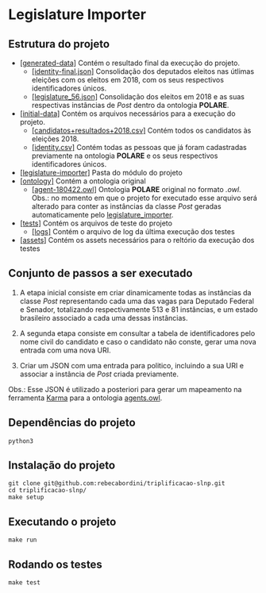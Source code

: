 # Legislature Importer

## Estrutura do projeto

- [[generated-data]](https://github.com/rebecabordini/triplificacao-slnp/tree/master/LegislatureImporter/generated-data) Contém o resultado final da execução do projeto.
	 * [[identity-final.json]](https://github.com/rebecabordini/triplificacao-slnp/blob/master/LegislatureImporter/generated-data/identity_final.csv) Consolidação dos deputados eleitos nas útlimas eleições com os eleitos em 2018, com os seus respectivos identificadores únicos.
 	* [[legislature_56.json]](https://raw.githubusercontent.com/rebecabordini/triplificacao-slnp/master/LegislatureImporter/generated-data/legislature_56.json) Consolidação dos eleitos em 2018 e as suas respectivas instâncias de *Post* dentro da ontologia **POLARE**.
- [[initial-data]](https://github.com/rebecabordini/triplificacao-slnp/tree/master/LegislatureImporter/initial-data) Contém os arquivos necessários para a execução do projeto.
	* [[candidatos+resultados+2018.csv]](https://github.com/rebecabordini/triplificacao-slnp/blob/master/LegislatureImporter/initial-data/candidatos%2Bresultados%2B2018.csv) Contém todos os candidatos às eleições 2018.
	* [[identity.csv]](https://github.com/rebecabordini/triplificacao-slnp/blob/master/LegislatureImporter/initial-data/identity.csv) Contém todas as pessoas que já foram cadastradas previamente na ontologia **POLARE** e os seus respectivos identificadores únicos.
- [[legislature-importer]](https://github.com/rebecabordini/triplificacao-slnp/tree/master/LegislatureImporter/legislature_importer) Pasta do módulo do projeto
- [[ontology]](https://github.com/rebecabordini/triplificacao-slnp/tree/master/LegislatureImporter/ontology) Contém a ontologia original 
	* [[agent-180422.owl]](https://github.com/rebecabordini/triplificacao-slnp/blob/master/LegislatureImporter/ontology/agent-180422.owl) Ontologia **POLARE** original no formato *.owl*. Obs.: no momento em que o projeto for executado esse arquivo será alterado para conter as instâncias da classe *Post* geradas automaticamente pelo [legislature_importer](https://github.com/rebecabordini/triplificacao-slnp/tree/master/LegislatureImporter/legislature_importer).
- [[tests]](https://github.com/rebecabordini/triplificacao-slnp/tree/master/LegislatureImporter/tests) Contém os arquivos de teste do projeto
	* [[logs]](https://github.com/rebecabordini/triplificacao-slnp/blob/master/LegislatureImporter/tests/logs) Contém o arquivo de log da última execução dos testes
- [[assets]](https://github.com/rebecabordini/triplificacao-slnp/tree/master/LegislatureImporter/assets) Contém os assets necessários para o reltório da execução dos testes


## Conjunto de passos a ser executado

1. A etapa inicial consiste em criar dinamicamente todas as instâncias da classe *Post* representando cada uma das vagas para Deputado Federal e Senador, totalizando respectivamente 513 e 81 instâncias, e um estado brasileiro associado a cada uma dessas instâncias.

2. A segunda etapa consiste em consultar a tabela de identificadores pelo nome civil do candidato e caso o candidato não conste, gerar uma nova entrada com uma nova URI.

3. Criar um JSON com uma entrada para politico, incluindo a sua URI e associar a instância de *Post* criada previamente.

Obs.: Esse JSON é utilizado a posteriori para gerar um mapeamento na ferramenta [Karma](https://usc-isi-i2.github.io/karma/) para a ontologia [agents.owl](https://github.com/rebecabordini/triplificacao-slnp/blob/master/LegislatureImporter/ontology/agent-180422.owl).

## Dependências do projeto
	
`python3`

## Instalação do projeto
```
git clone git@github.com:rebecabordini/triplificacao-slnp.git
cd triplificacao-slnp/
make setup
```

## Executando o projeto
`make run` 

## Rodando os testes
`make test` 